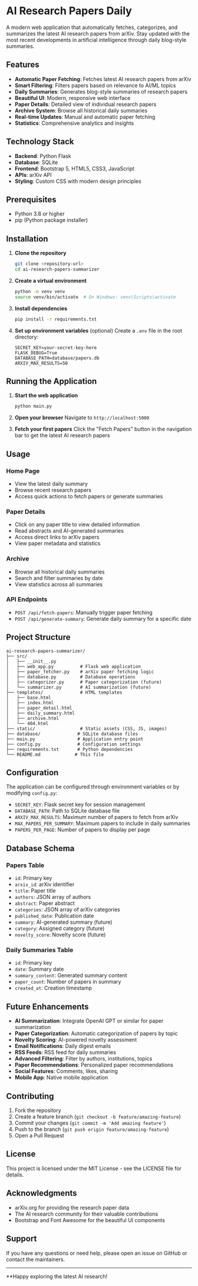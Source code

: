# AI Research Papers Daily

A modern web application that automatically fetches, categorizes, and summarizes the latest AI research papers from arXiv. Stay updated with the most recent developments in artificial intelligence through daily blog-style summaries.

## Features

- **Automatic Paper Fetching**: Fetches latest AI research papers from arXiv
- **Smart Filtering**: Filters papers based on relevance to AI/ML topics
- **Daily Summaries**: Generates blog-style summaries of research papers
- **Beautiful UI**: Modern, responsive web interface
- **Paper Details**: Detailed view of individual research papers
- **Archive System**: Browse all historical daily summaries
- **Real-time Updates**: Manual and automatic paper fetching
- **Statistics**: Comprehensive analytics and insights

##  Technology Stack

- **Backend**: Python Flask
- **Database**: SQLite
- **Frontend**: Bootstrap 5, HTML5, CSS3, JavaScript
- **APIs**: arXiv API
- **Styling**: Custom CSS with modern design principles

##  Prerequisites

- Python 3.8 or higher
- pip (Python package installer)

##  Installation

1. **Clone the repository**
   ```bash
   git clone <repository-url>
   cd ai-research-papers-summarizer
   ```

2. **Create a virtual environment**
   ```bash
   python -m venv venv
   source venv/bin/activate  # On Windows: venv\Scripts\activate
   ```

3. **Install dependencies**
   ```bash
   pip install -r requirements.txt
   ```

4. **Set up environment variables** (optional)
   Create a `.env` file in the root directory:
   ```env
   SECRET_KEY=your-secret-key-here
   FLASK_DEBUG=True
   DATABASE_PATH=database/papers.db
   ARXIV_MAX_RESULTS=50
   ```

##  Running the Application

1. **Start the web application**
   ```bash
   python main.py
   ```

2. **Open your browser**
   Navigate to `http://localhost:5000`

3. **Fetch your first papers**
   Click the "Fetch Papers" button in the navigation bar to get the latest AI research papers

## Usage

### Home Page
- View the latest daily summary
- Browse recent research papers
- Access quick actions to fetch papers or generate summaries

### Paper Details
- Click on any paper title to view detailed information
- Read abstracts and AI-generated summaries
- Access direct links to arXiv papers
- View paper metadata and statistics

### Archive
- Browse all historical daily summaries
- Search and filter summaries by date
- View statistics across all summaries

### API Endpoints
- `POST /api/fetch-papers`: Manually trigger paper fetching
- `POST /api/generate-summary`: Generate daily summary for a specific date

##  Project Structure

```
ai-research-papers-summarizer/
├── src/
│   ├── __init__.py
│   ├── web_app.py          # Flask web application
│   ├── paper_fetcher.py    # arXiv paper fetching logic
│   ├── database.py         # Database operations
│   ├── categorizer.py      # Paper categorization (future)
│   └── summarizer.py       # AI summarization (future)
├── templates/              # HTML templates
│   ├── base.html
│   ├── index.html
│   ├── paper_detail.html
│   ├── daily_summary.html
│   ├── archive.html
│   └── 404.html
├── static/                 # Static assets (CSS, JS, images)
├── database/              # SQLite database files
├── main.py                # Application entry point
├── config.py              # Configuration settings
├── requirements.txt       # Python dependencies
└── README.md             # This file
```

## Configuration

The application can be configured through environment variables or by modifying `config.py`:

- `SECRET_KEY`: Flask secret key for session management
- `DATABASE_PATH`: Path to SQLite database file
- `ARXIV_MAX_RESULTS`: Maximum number of papers to fetch from arXiv
- `MAX_PAPERS_PER_SUMMARY`: Maximum papers to include in daily summaries
- `PAPERS_PER_PAGE`: Number of papers to display per page

## Database Schema

### Papers Table
- `id`: Primary key
- `arxiv_id`: arXiv identifier
- `title`: Paper title
- `authors`: JSON array of authors
- `abstract`: Paper abstract
- `categories`: JSON array of arXiv categories
- `published_date`: Publication date
- `summary`: AI-generated summary (future)
- `category`: Assigned category (future)
- `novelty_score`: Novelty score (future)

### Daily Summaries Table
- `id`: Primary key
- `date`: Summary date
- `summary_content`: Generated summary content
- `paper_count`: Number of papers in summary
- `created_at`: Creation timestamp

## Future Enhancements

- **AI Summarization**: Integrate OpenAI GPT or similar for paper summarization
- **Paper Categorization**: Automatic categorization of papers by topic
- **Novelty Scoring**: AI-powered novelty assessment
- **Email Notifications**: Daily digest emails
- **RSS Feeds**: RSS feed for daily summaries
- **Advanced Filtering**: Filter by authors, institutions, topics
- **Paper Recommendations**: Personalized paper recommendations
- **Social Features**: Comments, likes, sharing
- **Mobile App**: Native mobile application

## Contributing

1. Fork the repository
2. Create a feature branch (`git checkout -b feature/amazing-feature`)
3. Commit your changes (`git commit -m 'Add amazing feature'`)
4. Push to the branch (`git push origin feature/amazing-feature`)
5. Open a Pull Request

## License

This project is licensed under the MIT License - see the LICENSE file for details.

## Acknowledgments

- arXiv.org for providing the research paper data
- The AI research community for their valuable contributions
- Bootstrap and Font Awesome for the beautiful UI components

## Support

If you have any questions or need help, please open an issue on GitHub or contact the maintainers.

---

**Happy exploring the latest AI research!
